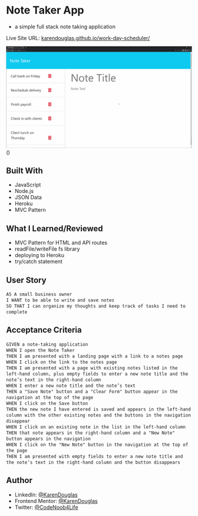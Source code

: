 # Note Taker App
- a simple full stack note taking application

Live Site URL: [karendouglas.github.io/work-day-scheduler/](https://karendouglas.github.io/work-day-scheduler/)

![](./Assets/11-express-homework-demo.gif)()



## Built With
 - JavaScript
 - Node.js
 - JSON Data
 - Heroku
 - MVC Pattern

## What I Learned/Reviewed
- MVC Pattern for HTML and API routes
- readFile/writeFile fs library
- deploying to Heroku
- try/catch statement


## User Story

```
AS A small business owner
I WANT to be able to write and save notes
SO THAT I can organize my thoughts and keep track of tasks I need to complete
```

## Acceptance Criteria

```
GIVEN a note-taking application
WHEN I open the Note Taker
THEN I am presented with a landing page with a link to a notes page
WHEN I click on the link to the notes page
THEN I am presented with a page with existing notes listed in the left-hand column, plus empty fields to enter a new note title and the note’s text in the right-hand column
WHEN I enter a new note title and the note’s text
THEN a "Save Note" button and a "Clear Form" button appear in the navigation at the top of the page
WHEN I click on the Save button
THEN the new note I have entered is saved and appears in the left-hand column with the other existing notes and the buttons in the navigation disappear
WHEN I click on an existing note in the list in the left-hand column
THEN that note appears in the right-hand column and a "New Note" button appears in the navigation
WHEN I click on the "New Note" button in the navigation at the top of the page
THEN I am presented with empty fields to enter a new note title and the note’s text in the right-hand column and the button disappears
```

## Author

- LinkedIn: [@KarenDouglas](https://www.linkedin.com/in/karen-douglas-344974246/)
- Frontend Mentor: [@KarenDouglas](https://www.frontendmentor.io/profile/KarenDouglas)
- Twitter: [@CodeNoob4Life](https://twitter.com/CodeNoob4Life)





